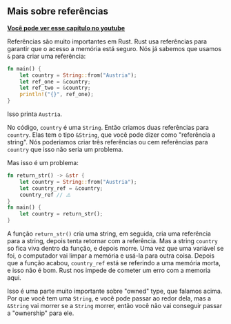 ## Mais sobre referências

**[Você pode ver esse capítulo no youtube](https://youtu.be/R13sQ8SNoEQ)**

Referências são muito importantes em Rust. Rust usa referências para garantir que o acesso a memória está seguro. Nós já sabemos que usamos `&` para criar uma referência:

```rust
fn main() {
    let country = String::from("Austria");
    let ref_one = &country;
    let ref_two = &country;
    println!("{}", ref_one);
}
```

Isso printa `Austria`.

No código, `country` é uma `String`. Então criamos duas referências para `country`. Elas tem o tipo `&String`, que você pode dizer como "referência a string". Nós poderiamos criar três referências ou cem referências para `country` que isso não seria um problema.

Mas isso é um problema:

```rust
fn return_str() -> &str {
    let country = String::from("Austria");
    let country_ref = &country;
    country_ref // ⚠️
}
fn main() {
    let country = return_str();
}
```

A função `return_str()` cria uma string, em seguida, cria uma referência para a string, depois tenta retornar com a referência. Mas a string `country` so fica viva dentro da função, e depois morre. Uma vez que uma variável se foi, o computador vai limpar a memória e usá-la para outra coisa. Depois que a função acabou, `country_ref` está se referindo a uma memória morta, e isso não é bom. Rust nos impede de cometer um erro com a memoria aqui.

Isso é uma parte muito importante sobre "owned" type, que falamos acima. Por que você tem uma `String`, e você pode passar ao redor dela, mas a `&String` vai morrer se a `String` morrer, então você não vai conseguir passar a "ownership" para ele.
